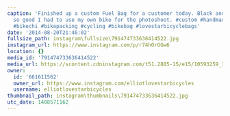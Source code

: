 ```yaml
---
caption: 'Finished up a custom Fuel Bag for a customer today. Black and red looked
  so good I had to use my own bike for the photoshoot. #custom #handmade #madeinchicago
  #bikechi #bikepacking #cycling #bikebag #lovestarbicyclebags'
date: '2014-08-20T21:46:02'
fullsize_path: instagram\fullsize\791474733636414522.jpg
instagram_url: https://www.instagram.com/p/r74hOrGGw6
location: {}
media_id: '791474733636414522'
media_url: https://scontent.cdninstagram.com/t51.2885-15/e15/10593259_323075394537927_1371685643_n.jpg?ig_cache_key=NzkxNDc0NzMzNjM2NDE0NTIy.2
owner:
  id: '661611562'
  owner_url: https://www.instagram.com/elliotlovestarbicycles
  username: elliotlovestarbicycles
thumbnail_path: instagram\thumbnails\791474733636414522.jpg
utc_date: 1408571162
---
```

